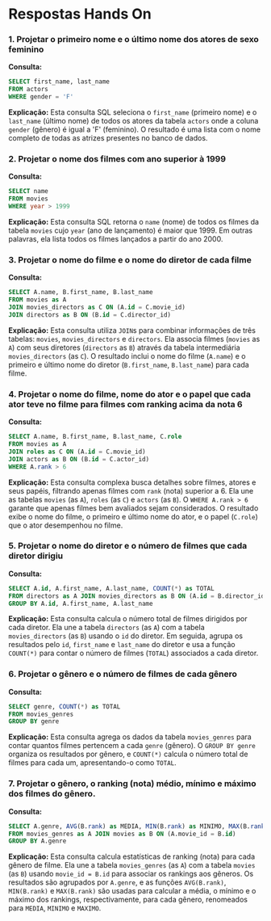 # Respostas Hands On

### 1. Projetar o primeiro nome e o último nome dos atores de sexo feminino

**Consulta:**
```sql
SELECT first_name, last_name
FROM actors
WHERE gender = 'F'
```

**Explicação:**
Esta consulta SQL seleciona o `first_name` (primeiro nome) e o `last_name` (último nome) de todos os atores da tabela `actors` onde a coluna `gender` (gênero) é igual a 'F' (feminino). O resultado é uma lista com o nome completo de todas as atrizes presentes no banco de dados.




### 2. Projetar o nome dos filmes com ano superior à 1999

**Consulta:**
```sql
SELECT name
FROM movies
WHERE year > 1999
```

**Explicação:**
Esta consulta SQL retorna o `name` (nome) de todos os filmes da tabela `movies` cujo `year` (ano de lançamento) é maior que 1999. Em outras palavras, ela lista todos os filmes lançados a partir do ano 2000.




### 3. Projetar o nome do filme e o nome do diretor de cada filme

**Consulta:**
```sql
SELECT A.name, B.first_name, B.last_name
FROM movies as A 
JOIN movies_directors as C ON (A.id = C.movie_id) 
JOIN directors as B ON (B.id = C.director_id)
```

**Explicação:**
Esta consulta utiliza `JOIN`s para combinar informações de três tabelas: `movies`, `movies_directors` e `directors`. Ela associa filmes (`movies` as `A`) com seus diretores (`directors` as `B`) através da tabela intermediária `movies_directors` (as `C`). O resultado inclui o nome do filme (`A.name`) e o primeiro e último nome do diretor (`B.first_name`, `B.last_name`) para cada filme.




### 4. Projetar o nome do filme, nome do ator e o papel que cada ator teve no filme para filmes com ranking acima da nota 6

**Consulta:**
```sql
SELECT A.name, B.first_name, B.last_name, C.role
FROM movies as A 
JOIN roles as C ON (A.id = C.movie_id) 
JOIN actors as B ON (B.id = C.actor_id)
WHERE A.rank > 6
```

**Explicação:**
Esta consulta complexa busca detalhes sobre filmes, atores e seus papéis, filtrando apenas filmes com `rank` (nota) superior a 6. Ela une as tabelas `movies` (as `A`), `roles` (as `C`) e `actors` (as `B`). O `WHERE A.rank > 6` garante que apenas filmes bem avaliados sejam considerados. O resultado exibe o nome do filme, o primeiro e último nome do ator, e o papel (`C.role`) que o ator desempenhou no filme.




### 5. Projetar o nome do diretor e o número de filmes que cada diretor dirigiu

**Consulta:**
```sql
SELECT A.id, A.first_name, A.last_name, COUNT(*) as TOTAL
FROM directors as A JOIN movies_directors as B ON (A.id = B.director_id)
GROUP BY A.id, A.first_name, A.last_name
```

**Explicação:**
Esta consulta calcula o número total de filmes dirigidos por cada diretor. Ela une a tabela `directors` (as `A`) com a tabela `movies_directors` (as `B`) usando o `id` do diretor. Em seguida, agrupa os resultados pelo `id`, `first_name` e `last_name` do diretor e usa a função `COUNT(*)` para contar o número de filmes (`TOTAL`) associados a cada diretor.




### 6. Projetar o gênero e o número de filmes de cada gênero

**Consulta:**
```sql
SELECT genre, COUNT(*) as TOTAL
FROM movies_genres
GROUP BY genre
```

**Explicação:**
Esta consulta agrega os dados da tabela `movies_genres` para contar quantos filmes pertencem a cada `genre` (gênero). O `GROUP BY genre` organiza os resultados por gênero, e `COUNT(*)` calcula o número total de filmes para cada um, apresentando-o como `TOTAL`.




### 7. Projetar o gênero, o ranking (nota) médio, mínimo e máximo dos filmes do gênero.

**Consulta:**
```sql
SELECT A.genre, AVG(B.rank) as MEDIA, MIN(B.rank) as MINIMO, MAX(B.rank) as MAXIMO
FROM movies_genres as A JOIN movies as B ON (A.movie_id = B.id)
GROUP BY A.genre
```

**Explicação:**
Esta consulta calcula estatísticas de ranking (nota) para cada gênero de filme. Ela une a tabela `movies_genres` (as `A`) com a tabela `movies` (as `B`) usando `movie_id = B.id` para associar os rankings aos gêneros. Os resultados são agrupados por `A.genre`, e as funções `AVG(B.rank)`, `MIN(B.rank)` e `MAX(B.rank)` são usadas para calcular a média, o mínimo e o máximo dos rankings, respectivamente, para cada gênero, renomeados para `MEDIA`, `MINIMO` e `MAXIMO`.



